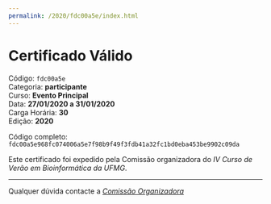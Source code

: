 ```yaml
---
permalink: /2020/fdc00a5e/index.html
---
```


# Certificado Válido

Código: `fdc00a5e`<br>
Categoria: **participante**<br>
Curso: **Evento Principal**<br>
Data: **27/01/2020 a 31/01/2020**<br>
Carga Horária: **30**<br>
Edição: **2020**<br>


Código completo: `fdc00a5e968fc074006a5e7f98b9f49f3fdb41a32fc1bd0eba453be9902c09da`


Este certificado foi expedido pela Comissão organizadora do *IV Curso de Verão em Bioinformática da UFMG*.

----

Qualquer dúvida contacte a [_Comissão Organizadora_](<mailto:cursobioinfoufmg@gmail.com$subject=[Certificados]>)

